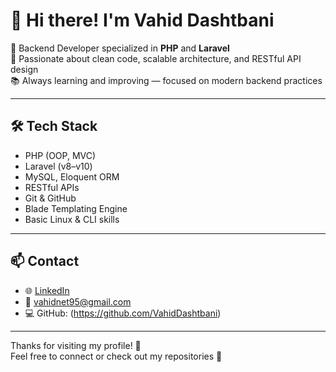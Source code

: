 # 👋 Hi there! I'm Vahid Dashtbani

💼 Backend Developer specialized in **PHP** and **Laravel**  
🧠 Passionate about clean code, scalable architecture, and RESTful API design  
📚 Always learning and improving — focused on modern backend practices

---

## 🛠️ Tech Stack

- PHP (OOP, MVC)
- Laravel (v8–v10)
- MySQL, Eloquent ORM
- RESTful APIs
- Git & GitHub
- Blade Templating Engine
- Basic Linux & CLI skills

---

## 📫 Contact

- 🌐 [LinkedIn](https://www.linkedin.com/in/vahid-dashtbani/)
- 📧 vahidnet95@gmail.com
- 💻 GitHub: (https://github.com/VahidDashtbani)

---

Thanks for visiting my profile! 🙌  
Feel free to connect or check out my repositories 🚀

